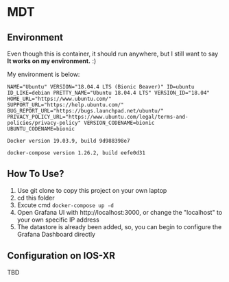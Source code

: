 # MDT

## Environment

Even though this is container, it should run anywhere, but I still want to say **It works on my environment.** :)

My environment is below:

`NAME="Ubuntu"
VERSION="18.04.4 LTS (Bionic Beaver)"
ID=ubuntu
ID_LIKE=debian
PRETTY_NAME="Ubuntu 18.04.4 LTS"
VERSION_ID="18.04"
HOME_URL="https://www.ubuntu.com/"
SUPPORT_URL="https://help.ubuntu.com/"
BUG_REPORT_URL="https://bugs.launchpad.net/ubuntu/"
PRIVACY_POLICY_URL="https://www.ubuntu.com/legal/terms-and-policies/privacy-policy"
VERSION_CODENAME=bionic
UBUNTU_CODENAME=bionic`

`Docker version 19.03.9, build 9d988398e7`

`docker-compose version 1.26.2, build eefe0d31`

## How To Use?

1. Use git clone to copy this project on your own laptop
2. cd this folder
3. Excute cmd `docker-compose up -d`
4. Open Grafana UI with  http://localhost:3000, or change the "localhost" to your own specific IP address
5. The datastore is already been added, so, you can begin to configure the Grafana Dashboard directly



## Configuration on IOS-XR

TBD



